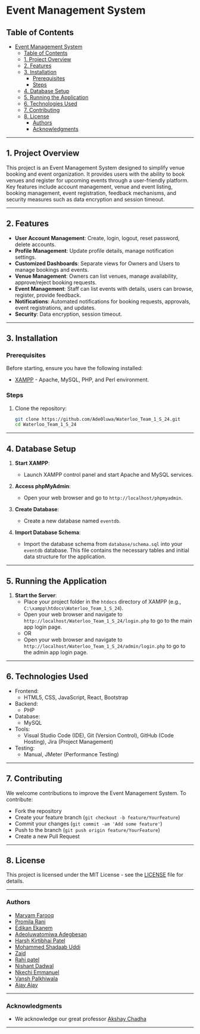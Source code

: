 # Event Management System

## Table of Contents

- [Event Management System](#event-management-system)
  - [Table of Contents](#table-of-contents)
  - [1. Project Overview](#1-project-overview)
  - [2. Features](#2-features)
  - [3. Installation](#3-installation)
    - [Prerequisites](#prerequisites)
    - [Steps](#steps)
  - [4. Database Setup](#4-database-setup)
  - [5. Running the Application](#5-running-the-application)
  - [6. Technologies Used](#6-technologies-used)
  - [7. Contributing](#7-contributing)
  - [8. License](#8-license)
    - [Authors](#authors)
    - [Acknowledgments](#acknowledgments)

---

## 1. Project Overview

This project is an Event Management System designed to simplify venue booking and event organization. It provides users with the ability to book venues and register for upcoming events through a user-friendly platform. Key features include account management, venue and event listing, booking management, event registration, feedback mechanisms, and security measures such as data encryption and session timeout.

---

## 2. Features

- **User Account Management**: Create, login, logout, reset password, delete accounts.
- **Profile Management**: Update profile details, manage notification settings.
- **Customized Dashboards**: Separate views for Owners and Users to manage bookings and events.
- **Venue Management**: Owners can list venues, manage availability, approve/reject booking requests.
- **Event Management**: Staff can list events with details, users can browse, register, provide feedback.
- **Notifications**: Automated notifications for booking requests, approvals, event registrations, and updates.
- **Security**: Data encryption, session timeout.

---

## 3. Installation

### Prerequisites

Before starting, ensure you have the following installed:

- [XAMPP](https://www.apachefriends.org/index.html) - Apache, MySQL, PHP, and Perl environment.

### Steps

1. Clone the repository:

   ```bash
   git clone https://github.com/Ade0luwa/Waterloo_Team_1_S_24.git
   cd Waterloo_Team_1_S_24
   ```

---

## 4. Database Setup

1. **Start XAMPP**:

   - Launch XAMPP control panel and start Apache and MySQL services.

2. **Access phpMyAdmin**:
   - Open your web browser and go to `http://localhost/phpmyadmin`.
3. **Create Database**:

   - Create a new database named `eventdb`.

4. **Import Database Schema**:
   - Import the database schema from `database/schema.sql` into your `eventdb` database. This file contains the necessary tables and initial data structure for the application.

---

## 5. Running the Application

1. **Start the Server**:
   - Place your project folder in the `htdocs` directory of XAMPP (e.g., `C:\xampp\htdocs\Waterloo_Team_1_S_24`).
   - Open your web browser and navigate to `http://localhost/Waterloo_Team_1_S_24/login.php` to go to the main app login page.
   - OR
   - Open your web browser and navigate to `http://localhost/Waterloo_Team_1_S_24/admin/login.php` to go to the admin app login page.

---

## 6. Technologies Used

- Frontend:
  - HTML5, CSS, JavaScript, React, Bootstrap
- Backend:
  - PHP
- Database:
  - MySQL
- Tools:
  - Visual Studio Code (IDE), Git (Version Control), GitHub (Code Hosting), Jira (Project Management)
- Testing:
  - Manual, JMeter (Performance Testing)

---

## 7. Contributing

We welcome contributions to improve the Event Management System. To contribute:

- Fork the repository
- Create your feature branch (`git checkout -b feature/YourFeature`)
- Commit your changes (`git commit -am 'Add some feature'`)
- Push to the branch (`git push origin feature/YourFeature`)
- Create a new Pull Request

---

## 8. License

This project is licensed under the MIT License - see the [LICENSE](LICENSE) file for details.

---

### Authors

- [Maryam Farooq]()
- [Promila Rani](https://github.com/promilarani)
- [Edikan Ekanem](https://github.com/EdisCode)
- [Adeoluwatomiwa Adegbesan](https://github.com/Adeoluwatomi)
- [Harsh Kirtibhai Patel](https://github.com/HarshPatel777)
- [Mohammed Shadaab Uddi](https://github.com/shady-afkk)
- [Zaid]()
- [Rahi patel](https://github.com/Rahipatel11)
- [Nishant Dadwal]()
- [Nkechi Emmanuel](https://github.com/emmanuelnkechi)
- [Vansh Palkhiwala](https://github.com/Vansh1009)
- [Ajay Ajay]()

---

### Acknowledgments

- We acknowledge our great professor [Akshay Chadha](https://github.com/akshaychadhaconestoga)

---
